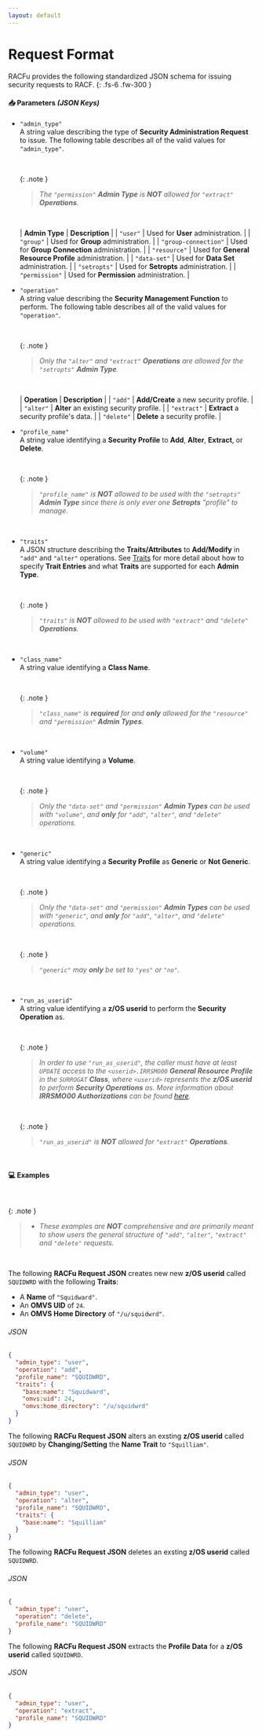 ```yaml
---
layout: default
---
```


# Request Format

RACFu provides the following standardized JSON schema for issuing security requests to RACF.
{: .fs-6 .fw-300 }

#### 📥 Parameters *(JSON Keys)*

* `"admin_type"`<br>
  A string value describing the type of **Security Administration Request** to issue. The following table describes all of the valid values for `"admin_type"`.

  &nbsp;

  {: .note }
  > _The `"permission"` **Admin Type** is **NOT** allowed for `"extract"` **Operations**._

  &nbsp;

  | **Admin Type** | **Description** |
  | `"user"` | Used for **User** administration. |
  | `"group"` | Used for **Group** administration. |
  | `"group-connection"` | Used for **Group Connection** administration. |
  | `"resource"` | Used for **General Resource Profile** administration. |
  | `"data-set"` | Used for **Data Set** administration. |
  | `"setropts"` | Used for **Setropts** administration. |
  | `"permission"` | Used for **Permission** administration. |

* `"operation"`<br>
  A string value describing the **Security Management Function** to perform. The following table describes all of the valid values for `"operation"`.

  &nbsp;

  {: .note }
  > _Only the `"alter"` and `"extract"` **Operations** are allowed for the `"setropts"` **Admin Type**._

  &nbsp;

  | **Operation** | **Description** |
  | `"add"` | **Add/Create** a new security profile. |
  | `"alter"` | **Alter** an existing security profile. |
  | `"extract"` | **Extract** a security profile's data. |
  | `"delete"` | **Delete** a security profile. |

* `"profile_name"`<br>
  A string value identifying a **Security Profile** to **Add**, **Alter**, **Extract**, or **Delete**.

  &nbsp;

  {: .note }
  > _`"profile_name"` is **NOT** allowed to be used with the `"setropts"` **Admin Type** since there is only ever one **Setropts** "profile" to manage._

  &nbsp;

* `"traits"`<br>
  A JSON structure describing the **Traits/Attributes** to **Add/Modify** in `"add"` and `"alter"` operations. See [Traits](../traits/) for more detail about how to specify **Trait Entries** and what **Traits** are supported for each **Admin Type**.

  &nbsp;

  {: .note }
  > _`"traits"` is **NOT** allowed to be used with `"extract"` and `"delete"` **Operations**._

  &nbsp;

* `"class_name"`<br>
  A string value identifying a **Class Name**.

  &nbsp;

  {: .note }
  > _`"class_name"` is **required** for and **only** allowed for the `"resource"` and `"permission"` **Admin Types**._

  &nbsp;

* `"volume"`<br>
  A string value identifying a **Volume**.

  &nbsp;

  {: .note }
  > _Only the `"data-set"` and `"permission"` **Admin Types** can be used with `"volume"`, and **only** for `"add"`, `"alter"`, and `"delete"` operations._

  &nbsp;

* `"generic"`<br>
  A string value identifying a **Security Profile** as **Generic** or **Not Generic**.

  &nbsp;

  {: .note }
  > _Only the `"data-set"` and `"permission"` **Admin Types** can be used with `"generic"`, and **only** for `"add"`, `"alter"`, and `"delete"` operations._

  &nbsp;

  {: .note }
  > _`"generic"` may **only** be set to `"yes"` or `"no"`._

  &nbsp;

* `"run_as_userid"`<br>
  A string value identifying a **z/OS userid** to perform the **Security Operation** as.

  &nbsp;

  {: .note }
  > _In order to use `"run_as_userid"`, the caller must have at least `UPDATE` access to the `<userid>.IRRSMO00` **General Resource Profile** in the `SURROGAT` **Class**, where `<userid>` represents the **z/OS userid** to perform **Security Operations** as. More information about **IRRSMO00 Authorizations** can be found [here](https://www.ibm.com/docs/en/zos/3.1.0?topic=operations-racf-authorization)._

  &nbsp;

  {: .note }
  > _`"run_as_userid"` is **NOT** allowed for `"extract"` **Operations**._

  &nbsp;

#### 💻 Examples

&nbsp;

{: .note }
> * _These examples are **NOT** comprehensive and are primarily meant to show users the general structure of `"add"`, `"alter"`, `"extract"` and `"delete"` requests._

&nbsp;

The following **RACFu Request JSON** creates new new **z/OS userid** called `SQUIDWRD` with the following **Traits**:
* A **Name** of `"Squidward"`.
* An **OMVS UID** of `24`.
* An **OMVS Home Directory** of `"/u/squidwrd"`.

###### JSON
```json
{
  "admin_type": "user",
  "operation": "add",
  "profile_name": "SQUIDWRD",
  "traits": {
    "base:name": "Squidward",
    "omvs:uid": 24,
    "omvs:home_directory": "/u/squidwrd"
  }
}
```

The following **RACFu Request JSON** alters an exsting **z/OS userid** called `SQUIDWRD` by **Changing/Setting** the **Name Trait** to `"Squilliam"`. 

###### JSON
```json
{
  "admin_type": "user",
  "operation": "alter",
  "profile_name": "SQUIDWRD",
  "traits": {
    "base:name": "Squilliam"
  }
}
```

The following **RACFu Request JSON** deletes an exsting **z/OS userid** called `SQUIDWRD`. 

###### JSON
```json
{
  "admin_type": "user",
  "operation": "delete",
  "profile_name": "SQUIDWRD"
}
```

The following **RACFu Request JSON** extracts the **Profile Data** for a **z/OS userid** called `SQUIDWRD`. 

###### JSON
```json
{
  "admin_type": "user",
  "operation": "extract",
  "profile_name": "SQUIDWRD"
}
```
